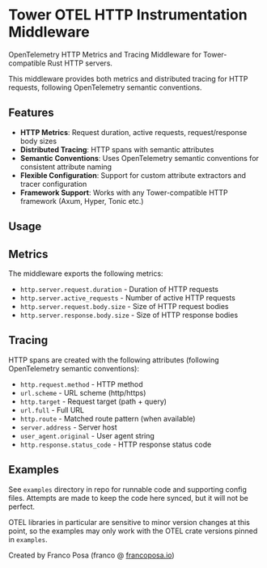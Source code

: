 # Tower OTEL HTTP Instrumentation Middleware

OpenTelemetry HTTP Metrics and Tracing Middleware for Tower-compatible Rust HTTP servers.

This middleware provides both metrics and distributed tracing for HTTP requests, following OpenTelemetry semantic conventions.

## Features

- **HTTP Metrics**: Request duration, active requests, request/response body sizes
- **Distributed Tracing**: HTTP spans with semantic attributes
- **Semantic Conventions**: Uses OpenTelemetry semantic conventions for consistent attribute naming
- **Flexible Configuration**: Support for custom attribute extractors and tracer configuration
- **Framework Support**: Works with any Tower-compatible HTTP framework (Axum, Hyper, Tonic etc.)

## Usage

## Metrics

The middleware exports the following metrics:

- `http.server.request.duration` - Duration of HTTP requests
- `http.server.active_requests` - Number of active HTTP requests  
- `http.server.request.body.size` - Size of HTTP request bodies
- `http.server.response.body.size` - Size of HTTP response bodies

## Tracing

HTTP spans are created with the following attributes (following OpenTelemetry semantic conventions):

- `http.request.method` - HTTP method
- `url.scheme` - URL scheme (http/https)
- `http.target` - Request target (path + query)
- `url.full` - Full URL
- `http.route` - Matched route pattern (when available)
- `server.address` - Server host
- `user_agent.original` - User agent string
- `http.response.status_code` - HTTP response status code

## Examples

See `examples` directory in repo for runnable code and supporting config files.
Attempts are made to keep the code here synced, but it will not be perfect.

OTEL libraries in particular are sensitive to minor version changes at this point,
so the examples may only work with the OTEL crate versions pinned in `examples`.

Created by Franco Posa (franco @ [francoposa.io](https://francoposa.io))
